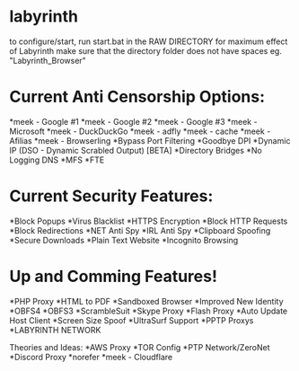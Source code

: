 # labyrinth
to configure/start, run start.bat in the RAW DIRECTORY
for maximum effect of Labyrinth make sure that the directory folder does not have spaces eg. "Labyrinth_Browser"

# Current Anti Censorship Options:
  *meek - Google #1
  *meek - Google #2
  *meek - Google #3
  *meek - Microsoft
  *meek - DuckDuckGo
  *meek - adfly
  *meek - cache
  *meek - Afilias
  *meek - Browserling
  *Bypass Port Filtering
  *Goodbye DPI
  *Dynamic IP (DSO - Dynamic Scrabled Output) [BETA]
  *Directory Bridges
  *No Logging DNS
  *MFS
  *FTE

# Current Security Features:
  *Block Popups
  *Virus Blacklist
  *HTTPS Encryption
  *Block HTTP Requests
  *Block Redirections
  *NET Anti Spy
  *IRL Anti Spy
  *Clipboard Spoofing
  *Secure Downloads
  *Plain Text Website
  *Incognito Browsing
 
# Up and Comming Features!
  *PHP Proxy
  *HTML to PDF
  *Sandboxed Browser
  *Improved New Identity
  *OBFS4
  *OBFS3
  *ScrambleSuit
  *Skype Proxy
  *Flash Proxy
  *Auto Update Host Client
  *Screen Size Spoof
  *UltraSurf Support
  *PPTP Proxys
  *LABYRINTH NETWORK
  
Theories and Ideas:
  *AWS Proxy
  *TOR Config
  *PTP Network/ZeroNet
  *Discord Proxy
  *norefer
  *meek - Cloudflare

